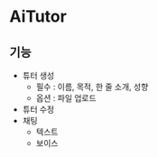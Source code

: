 # AiTutor

## 기능
  - 튜터 생성
    - 필수 : 이름, 목적, 한 줄 소개, 성향
    - 옵션 : 파일 업로드
  - 튜터 수정
  - 채팅
    - 텍스트
    - 보이스